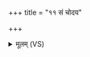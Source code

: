 +++
title = "११ सं चोदय"

+++
<details><summary>मूलम् (VS)</summary>

सं चो॑दय चि॒त्रम॒र्वाग्राध॑ इन्द्र॒ वरे॑ण्यम्।  
अस॒दित्ते॑ वि॒भु प्र॒भु ॥
</details>